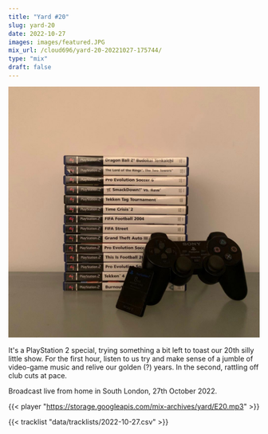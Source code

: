 ```yaml
---
title: "Yard #20"
slug: yard-20
date: 2022-10-27
images: images/featured.JPG
mix_url: /cloud696/yard-20-20221027-175744/
type: "mix"
draft: false
---
```


![artwork](images/featured.JPG)

It's a PlayStation 2 special, trying something a bit left to toast our 20th silly little show. For the first hour, listen to us try and make sense of a jumble of video-game music and relive our golden (?) years. In the second, rattling off club cuts at pace.

Broadcast live from home in South London, 27th October 2022.

{{< player "https://storage.googleapis.com/mix-archives/yard/E20.mp3" >}}

{{< tracklist "data/tracklists/2022-10-27.csv" >}}
